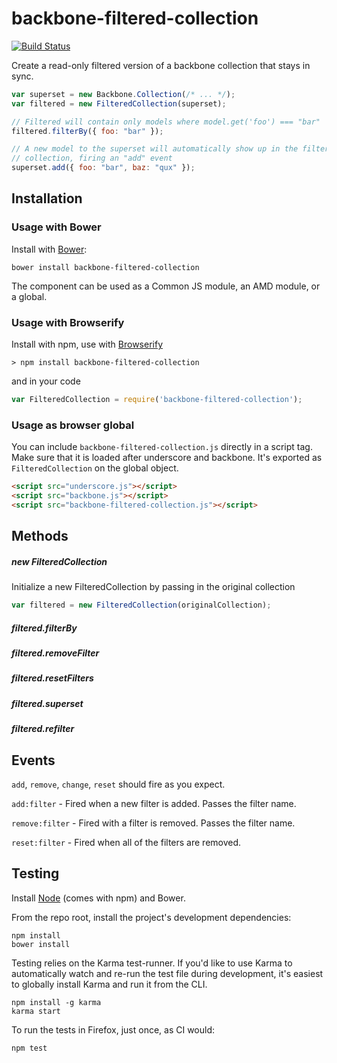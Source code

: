 # backbone-filtered-collection

[![Build Status](https://secure.travis-ci.org/jmorrell/backbone-filtered-collection.png?branch=master)](http://travis-ci.org/user/backbone-filtered-collection)

Create a read-only filtered version of a backbone collection that stays in sync.

```javascript
var superset = new Backbone.Collection(/* ... */);
var filtered = new FilteredCollection(superset);

// Filtered will contain only models where model.get('foo') === "bar"
filtered.filterBy({ foo: "bar" });

// A new model to the superset will automatically show up in the filtered
// collection, firing an "add" event
superset.add({ foo: "bar", baz: "qux" });
```

## Installation

### Usage with Bower

Install with [Bower](http://bower.io):

```
bower install backbone-filtered-collection
```

The component can be used as a Common JS module, an AMD module, or a global.

### Usage with Browserify

Install with npm, use with [Browserify](http://browserify.org/)

```
> npm install backbone-filtered-collection
```

and in your code

```javascript
var FilteredCollection = require('backbone-filtered-collection');
```

### Usage as browser global

You can include `backbone-filtered-collection.js` directly in a script tag. Make 
sure that it is loaded after underscore and backbone. It's exported as `FilteredCollection`
on the global object.

```HTML
<script src="underscore.js"></script>
<script src="backbone.js"></script>
<script src="backbone-filtered-collection.js"></script>
```

## Methods

##### new FilteredCollection

Initialize a new FilteredCollection by passing in the original collection

```javascript
var filtered = new FilteredCollection(originalCollection);
```

##### filtered.filterBy

##### filtered.removeFilter

##### filtered.resetFilters

##### filtered.superset

##### filtered.refilter

## Events

`add`, `remove`, `change`, `reset` should fire as you expect.

`add:filter` - Fired when a new filter is added. Passes the filter name.

`remove:filter` - Fired with a filter is removed. Passes the filter name.

`reset:filter` - Fired when all of the filters are removed.

## Testing

Install [Node](http://nodejs.org) (comes with npm) and Bower.

From the repo root, install the project's development dependencies:

```
npm install
bower install
```

Testing relies on the Karma test-runner. If you'd like to use Karma to
automatically watch and re-run the test file during development, it's easiest
to globally install Karma and run it from the CLI.

```
npm install -g karma
karma start
```

To run the tests in Firefox, just once, as CI would:

```
npm test
```


